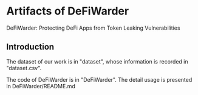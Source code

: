 # Artifacts of DeFiWarder

DeFiWarder: Protecting DeFi Apps from Token Leaking Vulnerabilities

## Introduction

The dataset of our work is in "dataset", whose information is recorded in "dataset.csv".

The code of DeFiWarder is in "DeFiWarder". The detail usage is presented in DeFiWarder/README.md